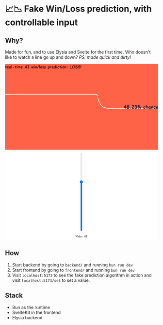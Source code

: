 # 📈📉 Fake Win/Loss prediction, with controllable input

## Why?
Made for fun, and to use Elysia and Svelte for the first time. Who doesn't like to watch a line go up and down? *PS: made quick and dirty!*

![how it looks](image-examples/pred-example-1.png)
![how controlling it looks](image-examples/pred-example-2.png)

## How
1. Start backend by going to `backend/` and running `bun run dev`
2. Start frontend by going to `frontend/` and running `bun run dev`
3. Visit `localhost:5173` to see the fake prediction algorithm in action and visit `localhost:5173/set` to set a value.

## Stack
* Bun as the runtime
* SvelteKit in the frontend
* Elysia backend